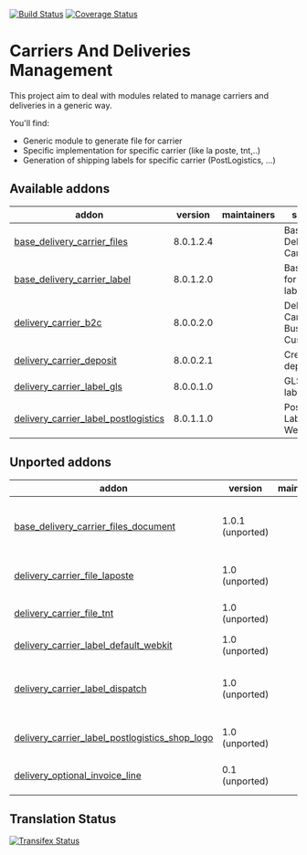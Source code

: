 [![Build Status](https://travis-ci.org/OCA/delivery-carrier.svg?branch=8.0)](https://travis-ci.org/OCA/delivery-carrier)
[![Coverage Status](https://coveralls.io/repos/OCA/delivery-carrier/badge.svg?branch=8.0)](https://coveralls.io/r/OCA/delivery-carrier?branch=8.0)

Carriers And Deliveries Management
==================================

This project aim to deal with modules related to manage carriers and deliveries in a generic way.

You'll find:

 - Generic module to generate file for carrier
 - Specific implementation for specific carrier (like la poste, tnt,..)
 - Generation of shipping labels for specific carrier (PostLogistics, ...)

[//]: # (addons)

Available addons
----------------
addon | version | maintainers | summary
--- | --- | --- | ---
[base_delivery_carrier_files](base_delivery_carrier_files/) | 8.0.1.2.4 |  | Base Delivery Carrier Files
[base_delivery_carrier_label](base_delivery_carrier_label/) | 8.0.1.2.0 |  | Base module for carrier labels
[delivery_carrier_b2c](delivery_carrier_b2c/) | 8.0.0.2.0 |  | Delivery Carrier Business To Customer
[delivery_carrier_deposit](delivery_carrier_deposit/) | 8.0.0.2.1 |  | Create deposit slips
[delivery_carrier_label_gls](delivery_carrier_label_gls/) | 8.0.0.1.0 |  | GLS carrier label printing
[delivery_carrier_label_postlogistics](delivery_carrier_label_postlogistics/) | 8.0.1.1.0 |  | PostLogistics Labels WebService


Unported addons
---------------
addon | version | maintainers | summary
--- | --- | --- | ---
[base_delivery_carrier_files_document](base_delivery_carrier_files_document/) | 1.0.1 (unported) |  | Base module for picking carrier files creation for document
[delivery_carrier_file_laposte](delivery_carrier_file_laposte/) | 1.0 (unported) |  | Delivery Carrier File: La Poste
[delivery_carrier_file_tnt](delivery_carrier_file_tnt/) | 1.0 (unported) |  | Delivery Carrier File: TNT
[delivery_carrier_label_default_webkit](delivery_carrier_label_default_webkit/) | 1.0 (unported) |  | Module for carrier labels
[delivery_carrier_label_dispatch](delivery_carrier_label_dispatch/) | 1.0 (unported) |  | Carrier labels - Picking dispatch (link)
[delivery_carrier_label_postlogistics_shop_logo](delivery_carrier_label_postlogistics_shop_logo/) | 1.0 (unported) |  | PostLogistics labels - logo per Shop
[delivery_optional_invoice_line](delivery_optional_invoice_line/) | 0.1 (unported) |  | Delivery Optional Invoice Line

[//]: # (end addons)

Translation Status
------------------
[![Transifex Status](https://www.transifex.com/projects/p/OCA-carrier-delivery-8-0/chart/image_png)](https://www.transifex.com/projects/p/OCA-carrier-delivery-8-0)
